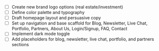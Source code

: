 - [ ] Create new brand logo options (real estate/investment)
- [ ] Define color palette and typography
- [ ] Draft homepage layout and persuasive copy
- [ ] Set up navigation and base scaffold for Blog, Newsletter, Live Chat, Portfolio, Partners, About Us, Login/Signup, FAQ, Contact
- [ ] Implement dark mode toggle
- [ ] Add placeholders for blog, newsletter, live chat, portfolio, and partners sections
